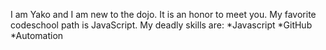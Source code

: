 I am Yako and I am new to the dojo. It is an honor to meet you.
My favorite codeschool path is JavaScript.
My deadly skills are:
*Javascript
*GitHub
*Automation
